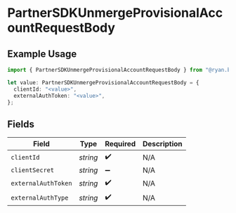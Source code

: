 # PartnerSDKUnmergeProvisionalAccountRequestBody

## Example Usage

```typescript
import { PartnerSDKUnmergeProvisionalAccountRequestBody } from "@ryan.blunden/discord-sdk/models/operations";

let value: PartnerSDKUnmergeProvisionalAccountRequestBody = {
  clientId: "<value>",
  externalAuthToken: "<value>",
};
```

## Fields

| Field               | Type                | Required            | Description         |
| ------------------- | ------------------- | ------------------- | ------------------- |
| `clientId`          | *string*            | :heavy_check_mark:  | N/A                 |
| `clientSecret`      | *string*            | :heavy_minus_sign:  | N/A                 |
| `externalAuthToken` | *string*            | :heavy_check_mark:  | N/A                 |
| `externalAuthType`  | *string*            | :heavy_check_mark:  | N/A                 |
